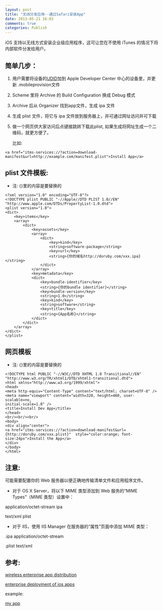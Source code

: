 ```yaml
---
layout: post
title: "无线分发应用--通过Safari安装App"
date: 2013-05-21 16:03
comments: true
categories: Publish
---
```


iOS 支持以无线方式安装企业级应用程序，这可让您在不使用 iTunes 的情况下将内部软件分发给用户。

## 简单几步：

1. 用户需要将设备的[UDID](http://www.innerfence.com/howto/find-iphone-unique-device-identifier-udid)加到 Apple Developer Center 中心的设备里，并更新 .mobileprovision文件

2. Scheme 里将 Archive 的 Build Configuration 换成 Debug 模式

3. Archive 后从 Organizer 找到app文件，生成 ipa 文件

4. 生成 plist 文件，将它与 ipa 文件放到服务器上，并可通过网址访问并可下载

5. 做一个网页供大家访问后点键接跳转下载此plist, 如果生成将网址生成一个二维码，就更方便了。
   
   比如: 

``` objc 
<a href="itms-services://?action=download-manifest&url=http://example.com/manifest.plist">Install App</a>

```


## plist 文件模板:

<!-- more -->

* 注: {}里的内容是要替换的

```objc
<?xml version="1.0" encoding="UTF-8"?>
<!DOCTYPE plist PUBLIC "-//Apple//DTD PLIST 1.0//EN" "http://www.apple.com/DTDs/PropertyList-1.0.dtd">
<plist version="1.0">
<dict>
	<key>items</key>
	<array>
		<dict>
			<key>assets</key>
			<array>
				<dict>
					<key>kind</key>
					<string>software-package</string>
					<key>url</key>
					<string>{你的域名http://doruby.com/xxx.ipa}</string>
				</dict>
			</array>
			<key>metadata</key>
			<dict>
				<key>bundle-identifier</key>
				<string>{你的bundle identifier}</string>
				<key>bundle-version</key>
				<string>1.0</string>
				<key>kind</key>
				<string>software</string>
				<key>title</key>
				<string>{App名称}</string>
			</dict>
		</dict>
	</array>
</dict>
</plist>

```

## 网页模板
* 注: {}里的内容是要替换的

```objc
<!DOCTYPE html PUBLIC "-//W3C//DTD XHTML 1.0 Transitional//EN" "http://www.w3.org/TR/xhtml1/DTD/xhtml1-transitional.dtd">
<html xmlns="http://www.w3.org/1999/xhtml">
<head>
<meta http-equiv="Content-Type" content="text/html; charset=UTF-8" />
<meta name="viewport" content="width=320, height=460, user-scalable=no,
initial-scale=1.0" />
<title>Install Dev App</title>
</head>
<br/><br/><br/>
<body>
<div align="center">
<a href="itms-services://?action=download-manifest&url={http://doruby.com/xxx.plist}"  style="color:orange; font-size:24px">Install the App</a>
</div>
</body>
</html>
```

## 注意:

可能需要配置你的 Web 服务器以便正确地传输清单文件和应用程序文件。

* 对于 OS X Server，将以下 MIME 类型添加到 Web 服务的“MIME Types”（MIME 类型）设置中：

application/octet-stream ipa

text/xml plist

* 对于 IIS，使用 IIS Manager 在服务器的“属性”页面中添加 MIME 类型：

.ipa application/octet-stream

.plist text/xml


## 参考:

[wireless enterprise app distribution](http://help.apple.com/iosdeployment-apps/mac/1.1/#app43ad871e)

[enterprise deployment of ios apps](http://thirteendaysaweek.com/2012/10/01/enterprise-deployment-of-ios-apps-with-monotouch/)

example:

[my app](http://www.doruby.com/assets/food.html)